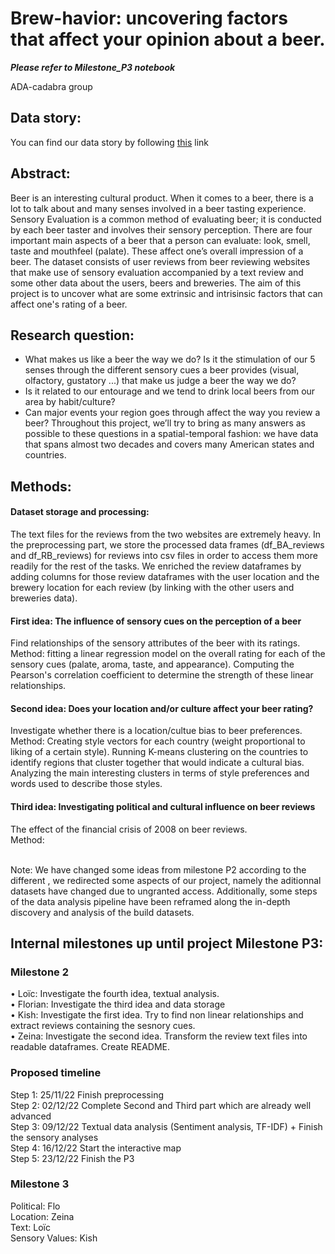 # Brew-havior: uncovering factors that affect your opinion about a beer.<br>
***Please refer to Milestone_P3 notebook***

 ADA-cadabra group
## Data story:
You can find our data story by following [this](https://flaubertepfl.github.io/) link

## Abstract:
Beer is an interesting cultural product. When it comes to a beer, there is a lot to talk about and many senses involved in a beer tasting experience. Sensory Evaluation is a common method of evaluating beer; it is conducted by each beer taster and involves their sensory perception. There are four important main aspects of a beer that a person can evaluate: look, smell, taste and mouthfeel (palate). These affect one’s overall impression of a beer. The dataset consists of user reviews from beer reviewing websites that make use of sensory evaluation accompanied by a text review and some other data about the users, beers and breweries. The aim of this project is to uncover what are some extrinsic and intrisinsic factors that can affect one's rating of a beer. 

## Research question:
- What makes us like a beer the way we do? Is it the stimulation of our 5 senses through the different sensory cues a beer provides (visual, olfactory, gustatory ...) that make us judge a beer the way we do?
- Is it  related to our entourage and we tend to drink local beers from our area by habit/culture? 
- Can major events your region goes through affect the way you review a beer?
Throughout this project, we’ll try to bring as many answers as possible to these questions in a spatial-temporal fashion: we have data that spans almost two decades and covers many American states and countries. 

## Methods:
#### Dataset storage and processing:
The text files for the reviews from the two websites are extremely heavy. In the preprocessing part, we store the processed data frames (df_BA_reviews and df_RB_reviews) for reviews into csv files in order to access them more readily for the rest of the tasks. We enriched the review dataframes by adding columns for those review dataframes with the user location and the brewery location for each review (by linking with the other users and breweries data).

#### First idea: The influence of sensory cues on the perception of a beer
Find relationships of the sensory attributes of the beer with its ratings. <br>
Method: fitting a linear regression model on the overall rating for each of the sensory cues (palate, aroma, taste, and appearance). Computing the Pearson's correlation coefficient to determine the strength of these linear relationships. 

#### Second idea: Does your location and/or culture affect your beer rating? 
Investigate whether there is a location/cultue bias to beer preferences. <br>
Method: Creating style vectors for each country (weight proportional to liking of a certain style). Running K-means clustering on the countries to identify regions that cluster together that would indicate a cultural bias. Analyzing the main interesting clusters in terms of style preferences and words used to describe those styles.


#### Third idea: Investigating political and cultural influence on beer reviews
The effect of the financial crisis of 2008 on beer reviews. <br>
Method: 

<br>
Note: We have changed some ideas from milestone P2 according to the different , we redirected some aspects of our project, namely the aditionnal datasets have changed due to ungranted access. Additionally, some steps of the data analysis pipeline have been reframed along the in-depth discovery and analysis of the build datasets.

## Internal milestones up until project Milestone P3:

### Milestone 2 
•	Loïc:    Investigate the fourth idea, textual analysis.<br>
•	Florian: Investigate the third idea and data storage<br>
•	Kish:    Investigate the first idea. Try to find non linear relationships and extract reviews containing the sesnory cues. <br>
•	Zeina:   Investigate the second idea. Transform the review text files into readable dataframes. Create README. <br>

### Proposed timeline
Step 1: 25/11/22 Finish preprocessing <br>
Step 2: 02/12/22 Complete Second and Third part which are already well advanced<br>
Step 3: 09/12/22 Textual data analysis (Sentiment analysis, TF-IDF) + Finish the sensory analyses <br>
Step 4: 16/12/22 Start the interactive map<br>
Step 5: 23/12/22 Finish the P3

### Milestone 3

Political: Flo <br>
Location: Zeina <br>
Text: Loïc <br>
Sensory Values: Kish

